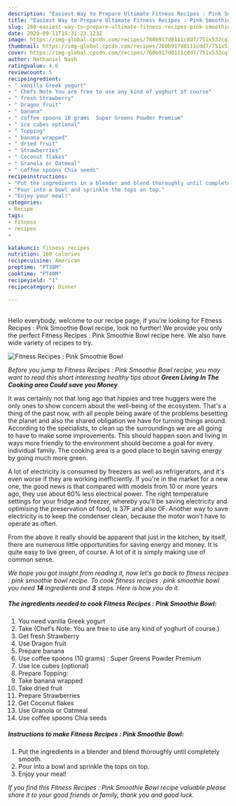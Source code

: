 ```yaml
---
description: "Easiest Way to Prepare Ultimate Fitness Recipes : Pink Smoothie Bowl"
title: "Easiest Way to Prepare Ultimate Fitness Recipes : Pink Smoothie Bowl"
slug: 260-easiest-way-to-prepare-ultimate-fitness-recipes-pink-smoothie-bowl
date: 2020-09-11T15:31:23.123Z
image: https://img-global.cpcdn.com/recipes/760b917d0111cdd7/751x532cq70/fitness-recipes-pink-smoothie-bowl-recipe-main-photo.jpg
thumbnail: https://img-global.cpcdn.com/recipes/760b917d0111cdd7/751x532cq70/fitness-recipes-pink-smoothie-bowl-recipe-main-photo.jpg
cover: https://img-global.cpcdn.com/recipes/760b917d0111cdd7/751x532cq70/fitness-recipes-pink-smoothie-bowl-recipe-main-photo.jpg
author: Nathaniel Nash
ratingvalue: 4.6
reviewcount: 5
recipeingredient:
- " vanilla Greek yogurt"
- " Chefs Note You are free to use any kind of yoghurt of course"
- " fresh Strawberry"
- " Dragon fruit"
- " banana"
- " coffee spoons 10 grams  Super Greens Powder Premium"
- " ice cubes optional"
- " Topping"
- " banana wrapped"
- " dried fruit"
- " Strawberries"
- " Coconut flakes"
- " Granola or Oatmeal"
- " coffee spoons Chia seeds"
recipeinstructions:
- "Put the ingredients in a blender and blend thoroughly until completely smooth."
- "Pour into a bowl and sprinkle the tops on top."
- "Enjoy your meal!"
categories:
- Recipe
tags:
- fitness
- recipes
- 

katakunci: fitness recipes  
nutrition: 160 calories
recipecuisine: American
preptime: "PT38M"
cooktime: "PT40M"
recipeyield: "1"
recipecategory: Dinner

---
```

<br>
Hello everybody, welcome to our recipe page, if you're looking for Fitness Recipes : Pink Smoothie Bowl recipe, look no further! We provide you only the perfect Fitness Recipes : Pink Smoothie Bowl recipe here. We also have wide variety of recipes to try.
<br>


![Fitness Recipes : Pink Smoothie Bowl](https://img-global.cpcdn.com/recipes/760b917d0111cdd7/751x532cq70/fitness-recipes-pink-smoothie-bowl-recipe-main-photo.jpg)

<i>Before you jump to Fitness Recipes : Pink Smoothie Bowl recipe, you may want to read this short interesting healthy tips about 
<strong>Green Living In The Cooking area Could save you Money</strong>.</i>
</br>

It was certainly not that long ago that hippies and tree huggers were the only ones to show concern about the well-being of the ecosystem. That's a thing of the past now, with all people being aware of the problems besetting the planet and also the shared obligation we have for turning things around. According to the specialists, to clean up the surroundings we are all going to have to make some improvements. This should happen soon and living in ways more friendly to the environment should become a goal for every individual family. The cooking area is a good place to begin saving energy by going much more green.

A lot of electricity is consumed by freezers as well as refrigerators, and it's even worse if they are working inefficiently. If you're in the market for a new one, the good news is that compared with models from 10 or more years ago, they use about 60% less electrical power. The right temperature settings for your fridge and freezer, whereby you'll be saving electricity and optimising the preservation of food, is 37F and also 0F. Another way to save electricity is to keep the condenser clean, because the motor won't have to operate as often.

From the above it really should be apparent that just in the kitchen, by itself, there are numerous little opportunities for saving energy and money. It is quite easy to live green, of course. A lot of it is simply making use of common sense.


<i>We hope you got insight from reading it, now let's go back to fitness recipes : pink smoothie bowl recipe. To cook fitness recipes : pink smoothie bowl you need <strong>14</strong> ingredients and <strong>3</strong> steps. Here is how you do it.
</i>

##### The ingredients needed to cook Fitness Recipes : Pink Smoothie Bowl:

1. You need  vanilla Greek yogurt
1. Take  (Chef’s Note: You are free to use any kind of yoghurt of course.)
1. Get  fresh Strawberry
1. Use  Dragon fruit
1. Prepare  banana
1. Use  coffee spoons (10 grams) : Super Greens Powder Premium
1. Use  ice cubes (optional)
1. Prepare  Topping:
1. Take  banana wrapped
1. Take  dried fruit
1. Prepare  Strawberries
1. Get  Coconut flakes
1. Use  Granola or Oatmeal
1. Use  coffee spoons Chia seeds


##### Instructions to make Fitness Recipes : Pink Smoothie Bowl:

1. Put the ingredients in a blender and blend thoroughly until completely smooth.
1. Pour into a bowl and sprinkle the tops on top.
1. Enjoy your meal!


<i>If you find this Fitness Recipes : Pink Smoothie Bowl recipe valuable please share it to your good friends or family, thank you and good luck.</i>
